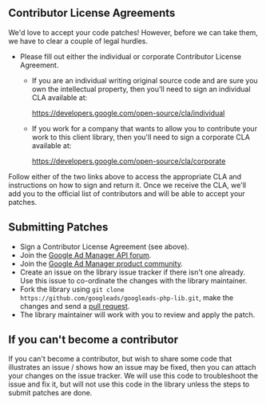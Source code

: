 ## Contributor License Agreements

We'd love to accept your code patches! However, before we can take them, we have
to clear a couple of legal hurdles.

*   Please fill out either the individual or corporate Contributor License
    Agreement.

    *   If you are an individual writing original source code and are sure you
        own the intellectual property, then you'll need to sign an individual
        CLA available at:

        https://developers.google.com/open-source/cla/individual

    *   If you work for a company that wants to allow you to contribute your
        work to this client library, then you'll need to sign a corporate CLA
        available at:

        https://developers.google.com/open-source/cla/corporate

Follow either of the two links above to access the appropriate CLA and
instructions on how to sign and return it. Once we receive the CLA, we'll add
you to the official list of contributors and will be able to accept your
patches.

## Submitting Patches

*   Sign a Contributor License Agreement (see above).
*   Join the [Google Ad Manager API
    forum](https://groups.google.com/g/google-doubleclick-for-publishers-api).
*   Join the [Google Ad Manager product
    community](https://support.google.com/admanager/community).
*   Create an issue on the library issue tracker if there isn't one already. Use
    this issue to co-ordinate the changes with the library maintainer.
*   Fork the library using `git clone https://github.com/googleads/googleads-php-lib.git`,
    make the changes and send a [pull
    request](https://help.github.com/articles/using-pull-requests).
*   The library maintainer will work with you to review and apply the patch.

## If you can't become a contributor

If you can't become a contributor, but wish to share some code that illustrates
an issue / shows how an issue may be fixed, then you can attach your changes on
the issue tracker. We will use this code to troubleshoot the issue and fix it,
but will not use this code in the library unless the steps to submit patches are
done.

